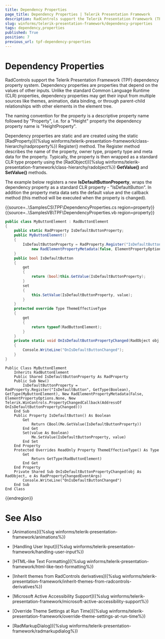 ```yaml
---
title: Dependency Properties
page_title: Dependency Properties | Telerik Presentation Framework
description: RadControls support the Telerik Presentation Framework (TPF) dependency property system.
slug: winforms/telerik-presentation-framework/dependency-properties
tags: dependency,properties
published: True
position: 7
previous_url: tpf-dependency-properties
---
```


# Dependency Properties

RadControls support the Telerik Presentation Framework (TPF) dependency property system. Dependency properties are properties that depend on the values of other inputs. Unlike the standard Common Language Runtime (CLR) properties, dependency properties may get their input from multiple sources like themes, animation, data binding, or through parent-child relationships with other elements in the element tree.

The naming convention for the property is a descriptive property name followed by "Property", i.e. for a "Height" property the dependency property name is "HeightProperty".

Dependency properties are static and are created using the static [RadProperty]({%slug winforms/telerik-presentation-framework/class-hierarchy/radproperty%}) Register() method. The Register method describes the name of the property, owner type, property type and meta data for the property. Typically, the property is then wrapped as a standard CLR type property using the [RadObject]({%slug winforms/telerik-presentation-framework/class-hierarchy/radobject%}) __GetValue()__ and __SetValue()__ methods.

The example below registers a new __IsDefaultButtonProperty__, wraps the dependency property as a standard CLR property - "IsDefaultButton". In addition the property meta data sets the default value and the callback method (this method will be executed when the property is changed).

{{source=..\SamplesCS\TPF\DependencyProperties.cs region=property}} 
{{source=..\SamplesVB\TPF\DependencyProperties.vb region=property}} 

````C#
public class MyButtonElement : RadButtonElement
{
    public static RadProperty IsDefaultButtonProperty;
    public MyButtonElement()
    {
        IsDefaultButtonProperty = RadProperty.Register("IsDefaultButton", typeof(bool), typeof(MyButtonElement),
            new RadElementPropertyMetadata(false, ElementPropertyOptions.None, new PropertyChangedCallback(OnIsDefaultButtonPropertyChanged)));
    }
    public bool IsDefaultButton
    {
        get
        {
            return (bool)this.GetValue(IsDefaultButtonProperty);
        }
        set
        {
            this.SetValue(IsDefaultButtonProperty, value);
        }
    }
    protected override Type ThemeEffectiveType
    {
        get
        {
            return typeof(RadButtonElement);
        }
    }
    private static void OnIsDefaultButtonPropertyChanged(RadObject obj, RadPropertyChangedEventArgs e)
    {
        Console.WriteLine("OnIsDefaultButtonChanged");
    }
}

````
````VB.NET
Public Class MyButtonElement
    Inherits RadButtonElement
    Public Shared IsDefaultButtonProperty As RadProperty
    Public Sub New()
        IsDefaultButtonProperty = RadProperty.Register("IsDefaultButton", GetType(Boolean), GetType(MyButtonElement), New RadElementPropertyMetadata(False, ElementPropertyOptions.None, New Telerik.WinControls.PropertyChangedCallback(AddressOf OnIsDefaultButtonPropertyChanged)))
    End Sub
    Public Property IsDefaultButton() As Boolean
        Get
            Return CBool(Me.GetValue(IsDefaultButtonProperty))
        End Get
        Set(value As Boolean)
            Me.SetValue(IsDefaultButtonProperty, value)
        End Set
    End Property
    Protected Overrides ReadOnly Property ThemeEffectiveType() As Type
        Get
            Return GetType(RadButtonElement)
        End Get
    End Property
    Private Shared Sub OnIsDefaultButtonPropertyChanged(obj As RadObject, e As RadPropertyChangedEventArgs)
        Console.WriteLine("OnIsDefaultButtonChanged")
    End Sub
End Class

````

{{endregion}}

# See Also
* [Animations]({%slug winforms/telerik-presentation-framework/animations%})

* [Handling User Input]({%slug winforms/telerik-presentation-framework/handling-user-input%})

* [HTML-like Text Formatting]({%slug winforms/telerik-presentation-framework/html-like-text-formatting%})

* [Inherit themes from RadControls derivatives]({%slug winforms/telerik-presentation-framework/inherit-themes-from-radcontrols-derivatives%})

* [Microsoft Active Accessibility Support]({%slug winforms/telerik-presentation-framework/microsoft-active-accessibility-support%})

* [Override Theme Settings at Run Time]({%slug winforms/telerik-presentation-framework/override-theme-settings-at-run-time%})

* [RadMarkupDialog]({%slug winforms/telerik-presentation-framework/radmarkupdialog%})

